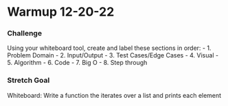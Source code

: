 # Warmup 12-20-22

### Challenge

Using your whiteboard tool, create and label these sections in order:
    - 1. Problem Domain
    - 2. Input/Output
    - 3. Test Cases/Edge Cases
    - 4. Visual
    - 5. Algorithm
    - 6. Code
    - 7. Big O
    - 8. Step through


### Stretch Goal
Whiteboard: Write a function the iterates over a list and prints each element
